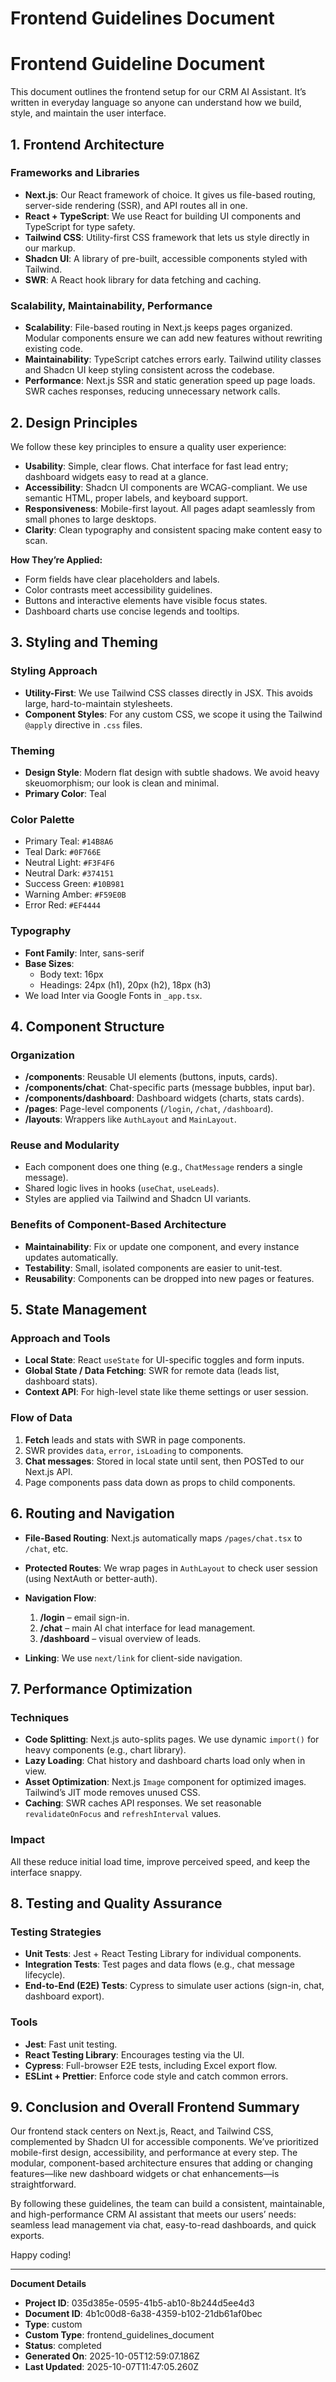 # Frontend Guidelines Document

# Frontend Guideline Document

This document outlines the frontend setup for our CRM AI Assistant. It’s written in everyday language so anyone can understand how we build, style, and maintain the user interface.

## 1. Frontend Architecture

### Frameworks and Libraries
- **Next.js**: Our React framework of choice. It gives us file-based routing, server-side rendering (SSR), and API routes all in one.
- **React + TypeScript**: We use React for building UI components and TypeScript for type safety.
- **Tailwind CSS**: Utility-first CSS framework that lets us style directly in our markup.
- **Shadcn UI**: A library of pre-built, accessible components styled with Tailwind.
- **SWR**: A React hook library for data fetching and caching.

### Scalability, Maintainability, Performance
- **Scalability**: File-based routing in Next.js keeps pages organized. Modular components ensure we can add new features without rewriting existing code.
- **Maintainability**: TypeScript catches errors early. Tailwind utility classes and Shadcn UI keep styling consistent across the codebase.
- **Performance**: Next.js SSR and static generation speed up page loads. SWR caches responses, reducing unnecessary network calls.

## 2. Design Principles

We follow these key principles to ensure a quality user experience:

- **Usability**: Simple, clear flows. Chat interface for fast lead entry; dashboard widgets easy to read at a glance.
- **Accessibility**: Shadcn UI components are WCAG-compliant. We use semantic HTML, proper labels, and keyboard support.
- **Responsiveness**: Mobile-first layout. All pages adapt seamlessly from small phones to large desktops.
- **Clarity**: Clean typography and consistent spacing make content easy to scan.

**How They’re Applied:**
- Form fields have clear placeholders and labels.
- Color contrasts meet accessibility guidelines.
- Buttons and interactive elements have visible focus states.
- Dashboard charts use concise legends and tooltips.

## 3. Styling and Theming

### Styling Approach
- **Utility-First**: We use Tailwind CSS classes directly in JSX. This avoids large, hard-to-maintain stylesheets.
- **Component Styles**: For any custom CSS, we scope it using the Tailwind `@apply` directive in `.css` files.

### Theming
- **Design Style**: Modern flat design with subtle shadows. We avoid heavy skeuomorphism; our look is clean and minimal.
- **Primary Color**: Teal

### Color Palette
- Primary Teal: `#14B8A6`
- Teal Dark: `#0F766E`
- Neutral Light: `#F3F4F6`
- Neutral Dark: `#374151`
- Success Green: `#10B981`
- Warning Amber: `#F59E0B`
- Error Red: `#EF4444`

### Typography
- **Font Family**: Inter, sans-serif
- **Base Sizes**:
  - Body text: 16px
  - Headings: 24px (h1), 20px (h2), 18px (h3)
- We load Inter via Google Fonts in `_app.tsx`.

## 4. Component Structure

### Organization
- **/components**: Reusable UI elements (buttons, inputs, cards).
- **/components/chat**: Chat-specific parts (message bubbles, input bar).
- **/components/dashboard**: Dashboard widgets (charts, stats cards).
- **/pages**: Page-level components (`/login`, `/chat`, `/dashboard`).
- **/layouts**: Wrappers like `AuthLayout` and `MainLayout`.

### Reuse and Modularity
- Each component does one thing (e.g., `ChatMessage` renders a single message).
- Shared logic lives in hooks (`useChat`, `useLeads`).
- Styles are applied via Tailwind and Shadcn UI variants.

### Benefits of Component-Based Architecture
- **Maintainability**: Fix or update one component, and every instance updates automatically.
- **Testability**: Small, isolated components are easier to unit-test.
- **Reusability**: Components can be dropped into new pages or features.

## 5. State Management

### Approach and Tools
- **Local State**: React `useState` for UI-specific toggles and form inputs.
- **Global State / Data Fetching**: SWR for remote data (leads list, dashboard stats).
- **Context API**: For high-level state like theme settings or user session.

### Flow of Data
1. **Fetch** leads and stats with SWR in page components.
2. SWR provides `data`, `error`, `isLoading` to components.
3. **Chat messages**: Stored in local state until sent, then POSTed to our Next.js API.
4. Page components pass data down as props to child components.

## 6. Routing and Navigation

- **File-Based Routing**: Next.js automatically maps `/pages/chat.tsx` to `/chat`, etc.
- **Protected Routes**: We wrap pages in `AuthLayout` to check user session (using NextAuth or better-auth).
- **Navigation Flow**:
  1. **/login** – email sign-in.
  2. **/chat** – main AI chat interface for lead management.
  3. **/dashboard** – visual overview of leads.

- **Linking**: We use `next/link` for client-side navigation.

## 7. Performance Optimization

### Techniques
- **Code Splitting**: Next.js auto-splits pages. We use dynamic `import()` for heavy components (e.g., chart library).
- **Lazy Loading**: Chat history and dashboard charts load only when in view.
- **Asset Optimization**: Next.js `Image` component for optimized images. Tailwind’s JIT mode removes unused CSS.
- **Caching**: SWR caches API responses. We set reasonable `revalidateOnFocus` and `refreshInterval` values.

### Impact
All these reduce initial load time, improve perceived speed, and keep the interface snappy.

## 8. Testing and Quality Assurance

### Testing Strategies
- **Unit Tests**: Jest + React Testing Library for individual components.
- **Integration Tests**: Test pages and data flows (e.g., chat message lifecycle).
- **End-to-End (E2E) Tests**: Cypress to simulate user actions (sign-in, chat, dashboard export).

### Tools
- **Jest**: Fast unit testing.
- **React Testing Library**: Encourages testing via the UI.
- **Cypress**: Full-browser E2E tests, including Excel export flow.
- **ESLint + Prettier**: Enforce code style and catch common errors.

## 9. Conclusion and Overall Frontend Summary

Our frontend stack centers on Next.js, React, and Tailwind CSS, complemented by Shadcn UI for accessible components. We’ve prioritized mobile-first design, accessibility, and performance at every step. The modular, component-based architecture ensures that adding or changing features—like new dashboard widgets or chat enhancements—is straightforward.

By following these guidelines, the team can build a consistent, maintainable, and high-performance CRM AI assistant that meets our users’ needs: seamless lead management via chat, easy-to-read dashboards, and quick exports.

Happy coding!

---
**Document Details**
- **Project ID**: 035d385e-0595-41b5-ab10-8b244d5ee4d3
- **Document ID**: 4b1c00d8-6a38-4359-b102-21db61af0bec
- **Type**: custom
- **Custom Type**: frontend_guidelines_document
- **Status**: completed
- **Generated On**: 2025-10-05T12:59:07.186Z
- **Last Updated**: 2025-10-07T11:47:05.260Z
